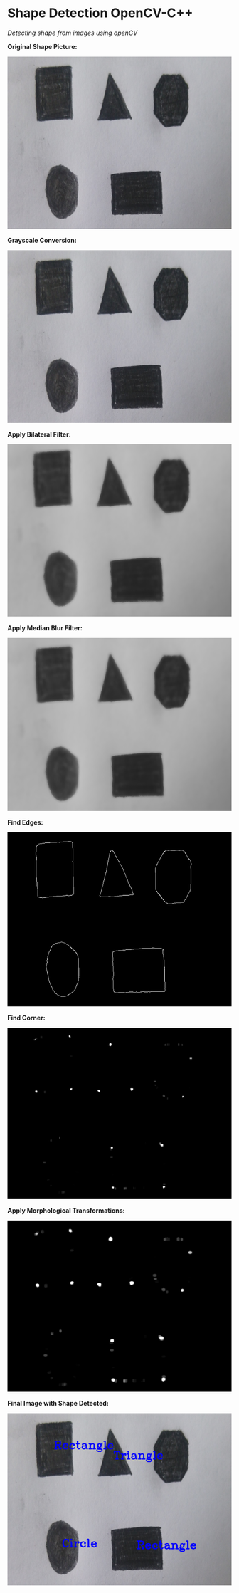 # Shape Detection OpenCV-C++ <br/>

*Detecting shape from images using openCV* <br/>

**Original Shape Picture:** <br/>

![](https://github.com/bunyaminsenel/ISSD-Internship/blob/master/ShapeDetection/Untitled%20Folder/1.png) <br/>

**Grayscale Conversion:** <br/>

![](https://github.com/bunyaminsenel/ISSD-Internship/blob/master/ShapeDetection/Untitled%20Folder/1.png) <br/>

**Apply Bilateral Filter:** <br/>

![](https://github.com/bunyaminsenel/ISSD-Internship/blob/master/ShapeDetection/Untitled%20Folder/2.png) <br/>

**Apply Median Blur Filter:** <br/>

![](https://github.com/bunyaminsenel/ISSD-Internship/blob/master/ShapeDetection/Untitled%20Folder/3.png) <br/>

**Find Edges:** <br/>

![](https://github.com/bunyaminsenel/ISSD-Internship/blob/master/ShapeDetection/Untitled%20Folder/4.png) <br/>

**Find Corner:** <br/>

![](https://github.com/bunyaminsenel/ISSD-Internship/blob/master/ShapeDetection/Untitled%20Folder/5.png) <br/>

**Apply Morphological Transformations:** <br/>

![](https://github.com/bunyaminsenel/ISSD-Internship/blob/master/ShapeDetection/Untitled%20Folder/6.png) <br/>

**Final Image with Shape Detected:** <br/>

![](https://github.com/bunyaminsenel/ISSD-Internship/blob/master/ShapeDetection/Untitled%20Folder/7.png) <br/>









